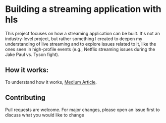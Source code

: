 # Building a streaming application with hls

This project focuses on how a streaming application can be built. It's not an industry-level project, but rather something I created to deepen my understanding of live streaming and to explore issues related to it, like the ones seen in high-profile events (e.g., Netflix streaming issues during the Jake Paul vs. Tyson fight).

## How it works: 

To understand how it works, [Medium Article](https://medium.com/@gowthamkishore3/from-game-to-screen-demystifying-the-magic-behind-live-streaming-with-hls-f621c758ae28).


## Contributing

Pull requests are welcome. For major changes, please open an issue first
to discuss what you would like to change

